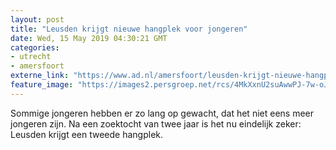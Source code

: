 ```yaml
---
layout: post
title: "Leusden krijgt nieuwe hangplek voor jongeren"
date: Wed, 15 May 2019 04:30:21 GMT
categories: 
- utrecht 
- amersfoort 
externe_link: "https://www.ad.nl/amersfoort/leusden-krijgt-nieuwe-hangplek-voor-jongeren~a18e3649/"
feature_image: "https://images2.persgroep.net/rcs/4MkXxnU2suAwwPJ-7w-oJQll0HU/diocontent/148014846/_fitwidth/400/?appId=21791a8992982cd8da851550a453bd7f&quality=0.7"
---
```


Sommige jongeren hebben er zo lang op gewacht, dat het niet eens meer jongeren zijn. Na een zoektocht van twee jaar is het nu eindelijk zeker: Leusden krijgt een tweede hangplek.
